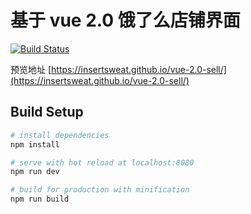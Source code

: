 # 基于 vue 2.0 饿了么店铺界面

[![Build Status](https://travis-ci.org/insertSweat/vue-2.0-sell.svg?branch=master)](https://travis-ci.org/insertSweat/vue-2.0-sell)

预览地址 [https://insertsweat.github.io/vue-2.0-sell/](https://insertsweat.github.io/vue-2.0-sell/)

## Build Setup

``` bash
# install dependencies
npm install

# serve with hot reload at localhost:8080
npm run dev

# build for production with minification
npm run build
```
